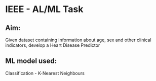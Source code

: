 # IEEE - AL/ML Task 

## Aim:
Given dataset containing information about age, sex and other clinical indicators, develop a Heart Disease Predictor

## ML model used:
Classification - K-Nearest Neighbours 





